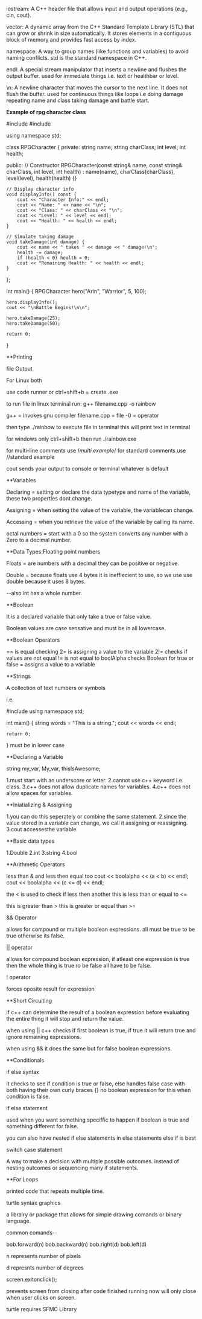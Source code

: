 iostream:
A C++ header file that allows input and output operations (e.g., cin, cout).

vector:
A dynamic array from the C++ Standard Template Library (STL) that can grow or shrink in size automatically. 
It stores elements in a contiguous block of memory and provides fast access by index.

namespace:
A way to group names (like functions and variables) to avoid naming conflicts.
std is the standard namespace in C++.

endl:
A special stream manipulator that inserts a newline and flushes the output buffer. used for immediate things i.e. text or healthbar or level.

\n:
A newline character that moves the cursor to the next line. It does not flush the buffer. used for continuous things like loops i.e doing damage 
repeating name and class taking damage and battle start.



**Example of rpg character class**

#include <iostream>
#include <string>

using namespace std;

class RPGCharacter {
private:
    string name;
    string charClass;
    int level;
    int health;

public:
    // Constructor
    RPGCharacter(const string& name, const string& charClass, int level, int health)
        : name(name), charClass(charClass), level(level), health(health) {}

    // Display character info
    void displayInfo() const {
        cout << "Character Info:" << endl;
        cout << "Name: " << name << "\n";
        cout << "Class: " << charClass << "\n";
        cout << "Level: " << level << endl;
        cout << "Health: " << health << endl;
    }

    // Simulate taking damage
    void takeDamage(int damage) {
        cout << name << " takes " << damage << " damage!\n";
        health -= damage;
        if (health < 0) health = 0;
        cout << "Remaining Health: " << health << endl;
    }
};

int main() {
    RPGCharacter hero("Arin", "Warrior", 5, 100);

    hero.displayInfo();
    cout << "\nBattle Begins!\n\n";

    hero.takeDamage(25);
    hero.takeDamage(50);

    return 0;
}



**Printing

file Output

For Linux both

use code runner or ctrl+shift+b = create .exe 

to run file in linux terminal run:
g++ filename.cpp -o rainbow

g++ = invokes gnu compiler
filename.cpp = file 
-0 = operator

then type ./rainbow to execute file in terminal
this will print text in terminal

for windows only ctrl+shift+b
then run ./rainbow.exe

for multi-line comments use /*multi example*/
for standard comments use //standard example

cout sends your output to console or terminal whatever is default


**Variables

Declaring = setting or declare the data typetype and name of the variable,
these two properties dont change.

Assigning = when setting the value of the variable, the variablecan change.

Accessing = when you retrieve the value of the variable by calling its name.


octal numbers = start with a 0 so the system converts any number with a Zero
to a decimal number.


**Data Types:Floating point numbers

Floats = are numbers with a decimal they can be positive or negative.

Double = because floats use 4 bytes it is ineffiecient to use, so we use
use double because it uses 8 bytes.

--also int has a whole number.

**Boolean

It is a declared variable that only take a true or false value.

Boolean values are case sensative and must be in all lowercase.

**Boolean Operators

== is equal checking
2= is assigning a value to the variable
2!= checks if values are not equal
!= is not equal to
boolAlpha checks Boolean for true or false
= assigns a value to a variable

**Strings

A collection of text numbers or symbols

i.e. 

#include <iostream>
using namespace std;

int main() {
    string words = "This is a string.";
    cout << words << endl;

    return 0;
}
    must be in lower case


**Declaring a Variable

string my_var, My_var, thisIsAwesome;

1.must start with an underscore or letter.
2.cannot use c++ keyword i.e. class.
3.c++ does not allow duplicate names for variables.
4.c++ does not allow spaces for variables.

**Iniatializing & Assigning

1.you can do this seperately or combine the same statement.
2.since the value stored in a variable can change, we call it assigning or reassigning.
3.cout accessesthe variable.

**Basic data types

1.Double
2.int
3.string
4.bool

**Arithmetic Operators

less than & and less then equal too
cout << boolalpha << (a < b) << endl;
cout << boolalpha << (c <= d) << endl;

the < is used to check if less then another
this is less than or equal to <=

this is greater than >
this is greater or equal than >=

&& Operator

allows for compound or multiple boolean expressions.
all must be true to be true otherwise its false.

|| operator 

allows for compound boolean expression, if atleast one expression is true then the whole thing is true ro be false all have to be false.

! operator

forces oposite result for expression

**Short Circuiting

if c++ can determine the result of a boolean expression before evaluating the entire thing it will stop and return the value.

when using || c++ checks if first boolean is true, if true it will return true and ignore remaining expressions.

when using && it does the same but for false boolean expressions.

**Conditionals

if else syntax

it checks to see if condition is true or false, else handles false case with both having their own curly braces {} no boolean expression for this when condition is false.

if else statement

used when you want something speciffic to happen if boolean is true and something different for false.

you can also have nested if else statements in else statements
else if is best

switch case statement

A way to make a decision with multiple possible outcomes. instead of nesting outcomes or sequencing many if statements.

**For Loops

printed code that repeats multiple time.

turtle syntax graphics

a librairy or package that allows for simple drawing
comands or binary language.

common comands--

bob.forward(n)
bob.backward(n)
bob.right(d)
bob.left(d)

n represents number of pixels

d represnts number of degrees

screen.exitonclick();

prevents screen from closing after code finished running now will only close when user clicks on screen.

turtle requires SFMC Library


